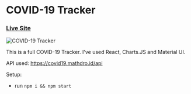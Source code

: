 # COVID-19 Tracker

### [Live Site](https://covid19statswebsite.netlify.com/)

![COVID-19 Tracker](https://i.ibb.co/X87BqVY/Screenshot-2020-04-13-at-10-14-58.png)

This is a full COVID-19 Tracker. I've used React, Charts.JS and Material UI.

API used: https://covid19.mathdro.id/api

Setup:
- run ```npm i && npm start```
